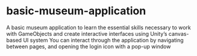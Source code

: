 # basic-museum-application
A basic museum application to learn the essential skills necessary to work with GameObjects and create interactive interfaces using Unity’s canvas-based UI system
You can interact through the application by navigating between pages, and opening the login icon with a pop-up window
